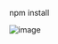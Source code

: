 npm install

![image](https://github.com/user-attachments/assets/3ee4f66a-29d7-4871-ac65-6cde9b6e8b93)

